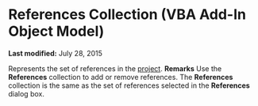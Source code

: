 
# References Collection (VBA Add-In Object Model)

 **Last modified:** July 28, 2015


Represents the set of references in the  [project](b8bdf64f-5920-1ae9-16d0-b26d09524a30.md).
 **Remarks**
Use the  **References** collection to add or remove references. The **References** collection is the same as the set of references selected in the **References** dialog box.
